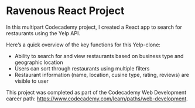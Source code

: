 # Ravenous React Project

In this multipart Codecademy project, I created a React app to search for restaurants using the Yelp API. 

Here’s a quick overview of the key functions for this Yelp-clone:
  - Ability to search for and view restaurants based on business type and geographic location
  - Users can sort through restaurants using multiple filters
  - Restaurant information (name, location, cusine type, rating, reviews) are visible to user
  

This project was completed as part of the Codecademy Web Development career path: https://www.codecademy.com/learn/paths/web-development.
